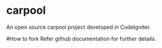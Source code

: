 # carpool
An open source carpool project developed in CodeIgniter.

#How to fork
Refer github documentation for further details.
